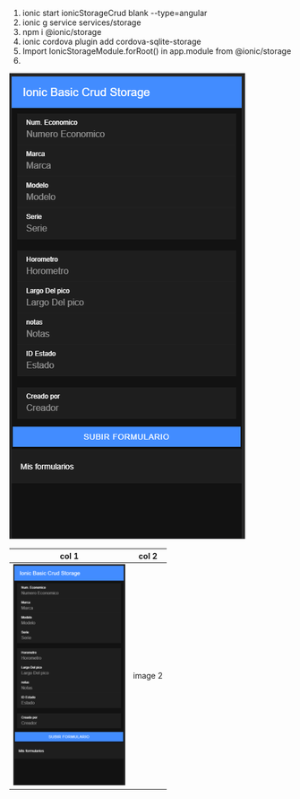 1.  ionic start  ionicStorageCrud blank --type=angular
2.  ionic g service services/storage
3.  npm i @ionic/storage
4.  ionic cordova plugin add cordova-sqlite-storage
5.  Import IonicStorageModule.forRoot() in app.module from @ionic/storage
6.  


![](src/assets/form.png)

| col 1      | col 2      |
|------------|-------------|
| <img src="src/assets/form.png" width="200"> | image 2 |